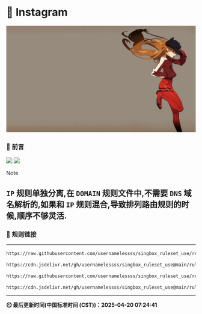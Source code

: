 
# 🧸 Instagram
![](https://raw.githubusercontent.com/usernamelessss/picture-bed/main/images/202504042256831.jpg)
### 📣 前言
![](https://shields.io/badge/-移除重复规则-ff69b4) ![](https://shields.io/badge/-IP&nbsp;规则单独存放不与&nbsp;DOMAIN&nbsp;等混合-green)
> [!NOTE]
**`IP` 规则单独分离,在 `DOMAIN` 规则文件中,不需要 `DNS` 域名解析的,如果和 `IP` 规则混合,导致排列路由规则的时候,顺序不够灵活.**
---

###  🔗 规则链接
---

```url
https://raw.githubusercontent.com/usernamelessss/singbox_ruleset_use/refs/heads/main/rule/Instagram/Instagram_No_IP.json
```

```url
https://cdn.jsdelivr.net/gh/usernamelessss/singbox_ruleset_use@main/rule/Instagram/Instagram_No_IP.json
```

```url
https://raw.githubusercontent.com/usernamelessss/singbox_ruleset_use/refs/heads/main/rule/Instagram/Instagram_No_IP.srs
```

```url
https://cdn.jsdelivr.net/gh/usernamelessss/singbox_ruleset_use@main/rule/Instagram/Instagram_No_IP.srs
```

---
**⏲️ 最后更新时间(中国标准时间 (CST))：2025-04-20 07:24:41**